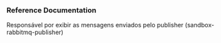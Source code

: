 ### Reference Documentation
Responsável por exibir as mensagens enviados pelo publisher (sandbox-rabbitmq-publisher)